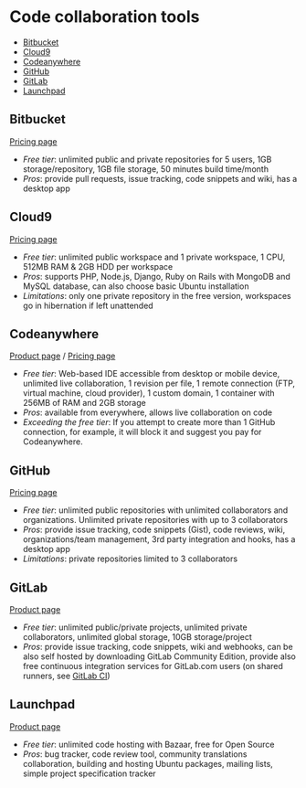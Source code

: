 # Code collaboration tools

<!-- TOC depthFrom:2 -->

- [Bitbucket](#bitbucket)
- [Cloud9](#cloud9)
- [Codeanywhere](#codeanywhere)
- [GitHub](#github)
- [GitLab](#gitlab)
- [Launchpad](#launchpad)

<!-- /TOC -->

## Bitbucket

[Pricing page](https://bitbucket.org/product/pricing/upcoming?tab=host-in-the-cloud)

* *Free tier*: unlimited public and private repositories for 5 users, 1GB storage/repository, 1GB file storage, 50 minutes build time/month
* *Pros*: provide pull requests, issue tracking, code snippets and wiki, has a desktop app

## Cloud9

[Pricing page](https://c9.io/pricing)

* *Free tier*: unlimited public workspace and 1 private workspace, 1 CPU, 512MB RAM & 2GB HDD per workspace
* *Pros*: supports PHP, Node.js, Django, Ruby on Rails with MongoDB and MySQL database, can also choose basic Ubuntu installation
* *Limitations*: only one private repository in the free version, workspaces go in hibernation if left unattended

## Codeanywhere

[Product page](https://codeanywhere.com) / [Pricing page](https://codeanywhere.com/pricing)

* *Free tier*: Web-based IDE accessible from desktop or mobile device, unlimited live collaboration, 1 revision per file, 1 remote connection (FTP, virtual machine, cloud provider), 1 custom domain, 1 container with 256MB of RAM and 2GB storage
* *Pros*: available from everywhere, allows live collaboration on code
* *Exceeding the free tier*: If you attempt to create more than 1 GitHub connection, for example, it will block it and suggest you pay for Codeanywhere.

## GitHub

[Pricing page](https://github.com/pricing)

* *Free tier*: unlimited public repositories with unlimited collaborators and organizations. Unlimited private repositories with up to 3 collaborators
* *Pros*: provide issue tracking, code snippets (Gist), code reviews, wiki, organizations/team management, 3rd party integration and hooks, has a desktop app
* *Limitations*: private repositories limited to 3 collaborators

## GitLab

[Product page](https://about.gitlab.com/gitlab-com/)

* *Free tier*: unlimited public/private projects, unlimited private collaborators, unlimited global storage, 10GB storage/project
* *Pros*: provide issue tracking, code snippets, wiki and webhooks, can be also self hosted by downloading GitLab Community Edition, provide also free continuous integration services for GitLab.com users (on shared runners, see [GitLab CI](#gitlab-ci))

## Launchpad

[Product page](https://launchpad.net/+tour)

* *Free tier*: unlimited code hosting with Bazaar, free for Open Source
* *Pros*: bug tracker, code review tool, community translations collaboration, building and hosting Ubuntu packages, mailing lists, simple project specification tracker
